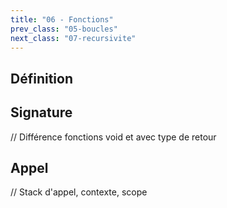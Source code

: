 ```yaml
---
title: "06 - Fonctions"
prev_class: "05-boucles"
next_class: "07-recursivite"
---
```


## Définition

## Signature

// Différence fonctions void et avec type de retour

## Appel

// Stack d'appel, contexte, scope
